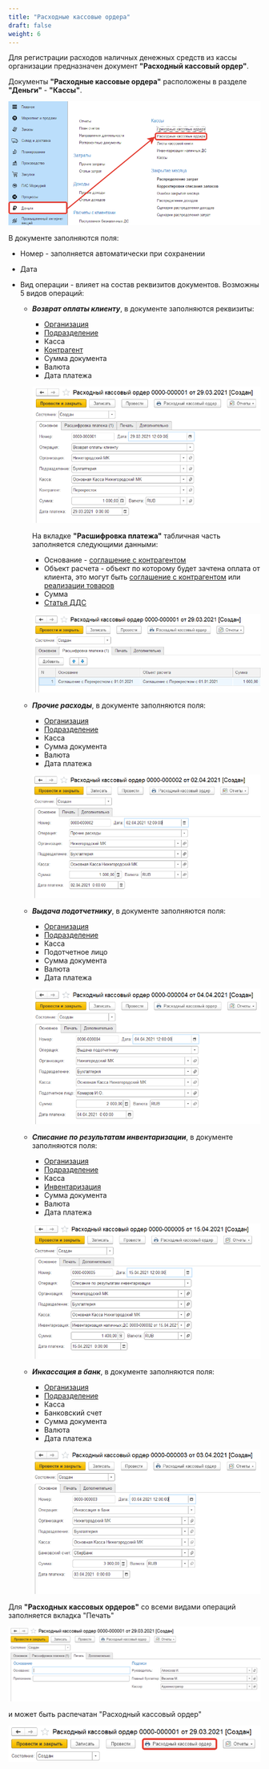 ```yaml
---
title: "Расходные кассовые ордера"
draft: false
weight: 6
---
```


Для регистрации расходов наличных денежных средств из кассы организации предназначен документ **"Расходный кассовый ордер"**.

Документы **"Расходные кассовые ордера"** расположены в разделе **"Деньги"** - **"Кассы"**.

[![1][1]][1]

В документе заполняются поля:

- Номер - заполняется автоматически при сохранении
- Дата
- Вид операции - влияет на состав реквизитов документов. Возможны 5 видов операций:

    - ***Возврат оплаты клиенту***, в документе заполняются реквизиты:

        - [Организация](https://konstanta-it.github.io/erp4food/CommonInformation/Organization)
        - [Подразделение](https://konstanta-it.github.io/erp4food/CommonInformation/Department)
        - Касса
        - [Контрагент](https://konstanta-it.github.io/erp4food/CommonInformation/Contractor)
        - Сумма документа
        - Валюта
        - Дата платежа

        [![2][2]][2]

        На вкладке **"Расшифровка платежа"** табличная часть заполняется следующими данными:

        - Основание - [соглашение с контрагентом](https://konstanta-it.github.io/erp4food/CRM/CustomerService/Pricing/AgreementsWithContractors)
        - Объект расчета - объект по которому будет зачтена оплата от клиента, это могут быть [соглашение с контрагентом](https://konstanta-it.github.io/erp4food/CRM/CustomerService/Pricing/AgreementsWithContractors) или [реализации товаров](https://konstanta-it.github.io/erp4food/CRM/CustomerService/FormationOfShipments/FormationOfTheAccompanyingDocuments/FormationOfTheImplementationsOfProducts)
        - Сумма
        - [Статья ДДС](https://konstanta-it.github.io/erp4food/MutualSettlements/CashFlowItems)

        [![3][3]][3]

    - ***Прочие расходы***, в документе заполняются поля:

        - [Организация](https://konstanta-it.github.io/erp4food/CommonInformation/Organization)
        - [Подразделение](https://konstanta-it.github.io/erp4food/CommonInformation/Department)
        - Касса
        - Сумма документа
        - Валюта
        - Дата платежа

        [![4][4]][4]

    - ***Выдача подотчетнику***, в документе заполняются поля:

        - [Организация](https://konstanta-it.github.io/erp4food/CommonInformation/Organization)
        - [Подразделение](https://konstanta-it.github.io/erp4food/CommonInformation/Department)
        - Касса
        - Подотчетное лицо
        - Сумма документа
        - Валюта
        - Дата платежа

        [![5][5]][5]

    - ***Списание по результатам инвентаризации***, в документе заполняются поля:

        - [Организация](https://konstanta-it.github.io/erp4food/CommonInformation/Organization)
        - [Подразделение](https://konstanta-it.github.io/erp4food/CommonInformation/Department)
        - Касса
        - [Инвентаризация](https://konstanta-it.github.io/erp4food/MutualSettlements/CashInventory)
        - Сумма документа
        - Валюта
        - Дата платежа

        [![6][6]][6]

    - ***Инкассация в банк***, в документе заполняются поля:

        - [Организация](https://konstanta-it.github.io/erp4food/CommonInformation/Organization)
        - [Подразделение](https://konstanta-it.github.io/erp4food/CommonInformation/Department)
        - Касса
        - Банковский счет
        - Сумма документа
        - Валюта
        - Дата платежа

        [![7][7]][7]

Для **"Расходных кассовых ордеров"** со всеми видами операций заполняется вкладка "Печать"

[![8][8]][8]

и может быть распечатан "Расходный кассовый ордер"

[![9][9]][9]

[1]: 1.png
[2]: 2.png
[3]: 3.png
[4]: 4.png
[5]: 5.png
[6]: 6.png
[7]: 7.png
[8]: 8.png
[9]: 9.png
